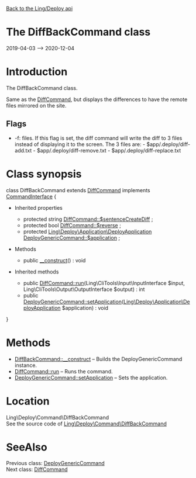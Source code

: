 [Back to the Ling/Deploy api](https://github.com/lingtalfi/Deploy/blob/master/doc/api/Ling/Deploy.md)



The DiffBackCommand class
================
2019-04-03 --> 2020-12-04






Introduction
============

The DiffBackCommand class.

Same as the [DiffCommand](https://github.com/lingtalfi/Deploy/blob/master/doc/api/Ling/Deploy/Command/DiffCommand.md), but displays the differences to have the remote files mirrored on the site.


Flags
------------
- -f: files. If this flag is set, the diff command will write the diff to 3 files instead of displaying it
         to the screen. The 3 files are:
             - $app/.deploy/diff-add.txt
             - $app/.deploy/diff-remove.txt
             - $app/.deploy/diff-replace.txt



Class synopsis
==============


class <span class="pl-k">DiffBackCommand</span> extends [DiffCommand](https://github.com/lingtalfi/Deploy/blob/master/doc/api/Ling/Deploy/Command/DiffCommand.md) implements [CommandInterface](https://github.com/lingtalfi/CliTools/blob/master/doc/api/Ling/CliTools/Command/CommandInterface.md) {

- Inherited properties
    - protected string [DiffCommand::$sentenceCreateDiff](#property-sentenceCreateDiff) ;
    - protected bool [DiffCommand::$reverse](#property-reverse) ;
    - protected [Ling\Deploy\Application\DeployApplication](https://github.com/lingtalfi/Deploy/blob/master/doc/api/Ling/Deploy/Application/DeployApplication.md) [DeployGenericCommand::$application](#property-application) ;

- Methods
    - public [__construct](https://github.com/lingtalfi/Deploy/blob/master/doc/api/Ling/Deploy/Command/DiffBackCommand/__construct.md)() : void

- Inherited methods
    - public [DiffCommand::run](https://github.com/lingtalfi/Deploy/blob/master/doc/api/Ling/Deploy/Command/DiffCommand/run.md)(Ling\CliTools\Input\InputInterface $input, Ling\CliTools\Output\OutputInterface $output) : int
    - public [DeployGenericCommand::setApplication](https://github.com/lingtalfi/Deploy/blob/master/doc/api/Ling/Deploy/Command/DeployGenericCommand/setApplication.md)([Ling\Deploy\Application\DeployApplication](https://github.com/lingtalfi/Deploy/blob/master/doc/api/Ling/Deploy/Application/DeployApplication.md) $application) : void

}






Methods
==============

- [DiffBackCommand::__construct](https://github.com/lingtalfi/Deploy/blob/master/doc/api/Ling/Deploy/Command/DiffBackCommand/__construct.md) &ndash; Builds the DeployGenericCommand instance.
- [DiffCommand::run](https://github.com/lingtalfi/Deploy/blob/master/doc/api/Ling/Deploy/Command/DiffCommand/run.md) &ndash; Runs the command.
- [DeployGenericCommand::setApplication](https://github.com/lingtalfi/Deploy/blob/master/doc/api/Ling/Deploy/Command/DeployGenericCommand/setApplication.md) &ndash; Sets the application.





Location
=============
Ling\Deploy\Command\DiffBackCommand<br>
See the source code of [Ling\Deploy\Command\DiffBackCommand](https://github.com/lingtalfi/Deploy/blob/master/Command/DiffBackCommand.php)



SeeAlso
==============
Previous class: [DeployGenericCommand](https://github.com/lingtalfi/Deploy/blob/master/doc/api/Ling/Deploy/Command/DeployGenericCommand.md)<br>Next class: [DiffCommand](https://github.com/lingtalfi/Deploy/blob/master/doc/api/Ling/Deploy/Command/DiffCommand.md)<br>
